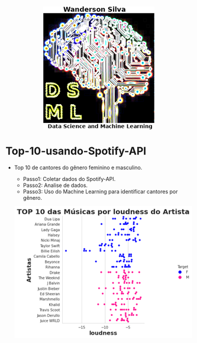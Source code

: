   <p align="center">
  <img  src="Image/SloganWanderson.png">
</p>

# Top-10-usando-Spotify-API

- Top 10 de cantores do gênero feminino e masculino.
  - Passo1: Coletar dados do Spotify-API.
  - Passo2: Analise de dados.
  - Passo3: Uso do Machine Learning para identificar cantores por gênero.
  
  <p align="center">
  <img  src="Image/loudness.png">
</p>
